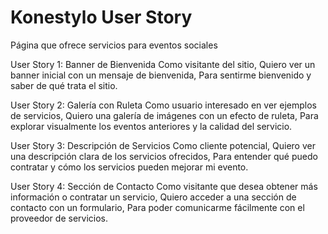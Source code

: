 # Konestylo User Story
Página que ofrece servicios para eventos sociales

User Story 1: Banner de Bienvenida
Como visitante del sitio,
Quiero ver un banner inicial con un mensaje de bienvenida,
Para sentirme bienvenido y saber de qué trata el sitio.

User Story 2: Galería con Ruleta
Como usuario interesado en ver ejemplos de servicios,
Quiero una galería de imágenes con un efecto de ruleta,
Para explorar visualmente los eventos anteriores y la calidad del servicio.

User Story 3: Descripción de Servicios
Como cliente potencial,
Quiero ver una descripción clara de los servicios ofrecidos,
Para entender qué puedo contratar y cómo los servicios pueden mejorar mi evento.

User Story 4: Sección de Contacto
Como visitante que desea obtener más información o contratar un servicio,
Quiero acceder a una sección de contacto con un formulario,
Para poder comunicarme fácilmente con el proveedor de servicios.

